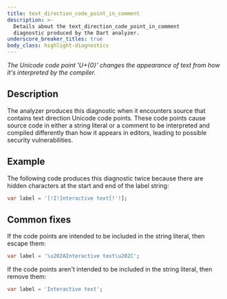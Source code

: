 ```yaml
---
title: text_direction_code_point_in_comment
description: >-
  Details about the text_direction_code_point_in_comment
  diagnostic produced by the Dart analyzer.
underscore_breaker_titles: true
body_class: highlight-diagnostics
---
```


_The Unicode code point 'U+{0}' changes the appearance of text from how it's
interpreted by the compiler._

## Description

The analyzer produces this diagnostic when it encounters source that
contains text direction Unicode code points. These code points cause
source code in either a string literal or a comment to be interpreted
and compiled differently than how it appears in editors, leading to
possible security vulnerabilities.

## Example

The following code produces this diagnostic twice because there are
hidden characters at the start and end of the label string:

```dart
var label = '[!I!]nteractive text[!'!];
```

## Common fixes

If the code points are intended to be included in the string literal,
then escape them:

```dart
var label = '\u202AInteractive text\u202C';
```

If the code points aren't intended to be included in the string literal,
then remove them:

```dart
var label = 'Interactive text';
```
